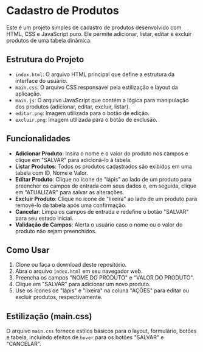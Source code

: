 # Cadastro de Produtos

Este é um projeto simples de cadastro de produtos desenvolvido com HTML, CSS e JavaScript puro. Ele permite adicionar, listar, editar e excluir produtos de uma tabela dinâmica.

## Estrutura do Projeto

* `index.html`: O arquivo HTML principal que define a estrutura da interface do usuário.
* `main.css`: O arquivo CSS responsável pela estilização e layout da aplicação.
* `main.js`: O arquivo JavaScript que contém a lógica para manipulação dos produtos (adicionar, editar, excluir, listar).
* `editar.png`: Imagem utilizada para o botão de edição.
* `excluir.png`: Imagem utilizada para o botão de exclusão.

## Funcionalidades

* **Adicionar Produto**: Insira o nome e o valor do produto nos campos e clique em "SALVAR" para adicioná-lo à tabela.
* **Listar Produtos**: Todos os produtos cadastrados são exibidos em uma tabela com ID, Nome e Valor.
* **Editar Produto**: Clique no ícone de "lápis" ao lado de um produto para preencher os campos de entrada com seus dados e, em seguida, clique em "ATUALIZAR" para salvar as alterações.
* **Excluir Produto**: Clique no ícone de "lixeira" ao lado de um produto para removê-lo da tabela após uma confirmação.
* **Cancelar**: Limpa os campos de entrada e redefine o botão "SALVAR" para seu estado inicial.
* **Validação de Campos**: Alerta o usuário caso o nome ou o valor do produto não sejam preenchidos.

## Como Usar

1.  Clone ou faça o download deste repositório.
2.  Abra o arquivo `index.html` em seu navegador web.
3.  Preencha os campos "NOME DO PRODUTO" e "VALOR DO PRODUTO".
4.  Clique em "SALVAR" para adicionar um novo produto.
5.  Use os ícones de "lápis" e "lixeira" na coluna "AÇÕES" para editar ou excluir produtos, respectivamente.

## Estilização (main.css)

O arquivo `main.css` fornece estilos básicos para o layout, formulário, botões e tabela, incluindo efeitos de `hover` para os botões "SALVAR" e "CANCELAR".
